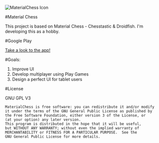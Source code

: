 ![MaterialChess Icon](http://i.imgur.com/H6rLz1d.jpg)

#Material Chess 

This project is based on Material Chess - Chesstastic & Droidfish. I'm developing this as a hobby.

#Google Play 

[Take a look to the app!](https://play.google.com/store/apps/details?id=org.mdc.chess)

#Goals:

1. Improve UI 
2. Develop multiplayer using Play Games
3. Design a perfect UI for tablet users

#License


GNU GPL V3

    MaterialChess is free software: you can redistribute it and/or modify
    it under the terms of the GNU General Public License as published by
    the Free Software Foundation, either version 3 of the License, or
    (at your option) any later version.
    This program is distributed in the hope that it will be useful,
    but WITHOUT ANY WARRANTY; without even the implied warranty of
    MERCHANTABILITY or FITNESS FOR A PARTICULAR PURPOSE.  See the
    GNU General Public License for more details.


